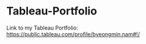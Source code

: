 # Tableau-Portfolio

Link to my Tableau Portfolio: https://public.tableau.com/profile/byeongmin.nam#!/
